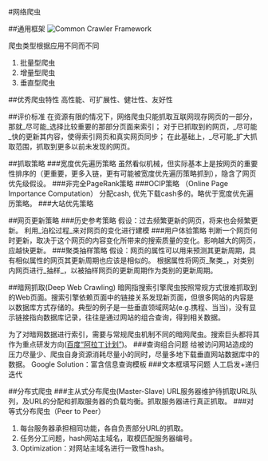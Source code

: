 #网络爬虫

##通用框架
![Common Crawler Framework](http://simondolph.github.io/posts/images/common-crawler-framework.png)

爬虫类型根据应用不同而不同
1. 批量型爬虫
2. 增量型爬虫
3. 垂直型爬虫

##优秀爬虫特性
高性能、可扩展性、健壮性、友好性

##评价标准
在资源有限的情况下，网络爬虫只能抓取互联网现存网页的一部分，那就_尽可能_选择比较重要的那部分页面来索引；
对于已抓取到的网页，_尽可能_快的更新其内容，使得索引网页和真实网页同步；
在此基础上，_尽可能_扩大抓取范围，抓取到更多以前未发现的网页。

##抓取策略
###宽度优先遍历策略
虽然看似机械，但实际基本上是按网页的重要性排序的（更重要，更多入链，更有可能被宽度优先遍历策略抓到），隐含了网页优先级假设。
###非完全PageRank策略
###OCIP策略 （Online Page Importance Computation）
分配cash, 优先下载cash多的。略优于宽度优先遍历策略。
###大站优先策略

##网页更新策略
###历史参考策略
假设：过去频繁更新的网页，将来也会频繁更新。
利用_泊松过程_来对网页的变化进行建模
###用户体验策略
判断一个网页何时更新，取决于这个网页的内容变化所带来的搜索质量的变化。影响越大的网页，应越快更新。
###聚类抽样策略
假设：网页的属性可以用来预测其更新周期，具有相似属性的网页其更新周期也应该是相似的。
根据属性将网页_聚类_，对类别内网页进行_抽样_，以被抽样网页的更新周期作为类别的更新周期。

##暗网抓取(Deep Web Crawling)
暗网指搜索引擎爬虫按照常规方式很难抓取到的Web页面。搜索引擎依赖页面中的链接关系发现新页面，但很多网站的内容是以数据库方式存储的。典型的例子是一些垂直领域网站(e.g.携程、当当)，没有显示链接指向数据库记录，往往是通过网站的组合查询，得到相关数据。

为了对暗网数据进行索引，需要与常规爬虫机制不同的暗网爬虫。搜索巨头都将其作为重点研发方向([百度“阿拉丁计划”](http://baike.baidu.com/view/2086291.htm))。
###查询组合问题
给被访问网站造成的压力尽量少、爬虫自身资源消耗尽量小的同时，尽量多地下载垂直网站数据库中的数据。
Google Solution：富含信息查询模板
###文本框填写问题
人工启发+递归迭代

##分布式爬虫
###主从式分布爬虫(Master-Slave)
URL服务器维护待抓取URL队列，及URL的分配和抓取服务器的负载均衡。抓取服务器进行真正抓取。
###对等式分布爬虫（Peer to Peer）
1. 每台服务器承担相同功能，各自负责部分URL的抓取。
2. 任务分工问题，hash网站主域名，取模匹配服务器编号。
3. Optimization：对网站主域名进行一致性hash。